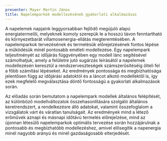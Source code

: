```yaml
---
presenter: Mayer Martin János
title: Napelemparkok modellezésének gyakorlati alkalmazásai
---
```


A napelemek napjaink leggyorsabban fejlődő megújuló alapú energiatermelői, melyeknek komoly szerepük le a hosszú távon fenntartható és környezetbarát villamosenergia-ellátás megteremtésében. A napelemparkok tervezésének és termelésük előrejelzésének fontos lépése a működésük minél pontosabb eméleti modellezése. Egy napelempark teljesítményét az időjárás függvényében egy modell lánc segítésével számolhatjuk, amely a felületre jutó sugárzás leírásától a napelemek modellezésén keresztül a rendszerveszteségek számszerűsítéséig ölteli fel a főbb számítási lépéseket. Az eredmények pontossága és megbízhatósága jelentősen függ az időjárási adatoktól és a láncot alkotó modellektől is, így ezek megfelelő megválasztása döntő fontosságú a gyakorlati alkalmazások során.

Az előadás során bemutatom a napelempark modellek általános felépítését, az különböző modellváltozatok összehasonlítására szolgáló általános keretrendszert, a rendelkezésre álló adatokat, valamint összefoglalom a vizsgálatok várt és váratlan tanulságait. Az eredmények mind a létező erőművek aznapi és másnapi időtávú termelés előrejelzése, mind az újonnan létesülő napelemparkok optimális tervezése során hozzájárulnak a pontosabb és megbízhatóbb modellezéshez, amivel elősegítik a napenergia minél nagyobb arányú és minél gazdaságosabb elterjedését.
